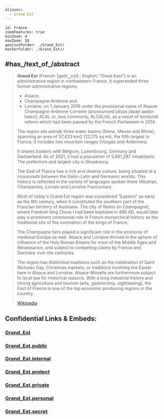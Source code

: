 ```yaml
---
aliases:
  - Grand Est
---
```


```leaflet
id: France
zoomFeatures: true 
minZoom: 4 
maxZoom: 18
geojsonFolder: ./Grand_Est/
markerFolder: ./Grand_Est//
```


## #has_/text_of_/abstract 

> **Grand Est** (French: [ɡʁɑ̃t‿ɛst] ; English: "Great East") 
> is an administrative region in northeastern France. 
> It superseded three former administrative regions, 
> - Alsace, 
> - Champagne-Ardenne and 
> - Lorraine, 
> on 1 January 2016 under the provisional name of Alsace-Champagne-Ardenne-Lorraine 
> (pronounced [alzas ʃɑ̃paɲ aʁdɛn lɔʁɛn]; ACAL or, less commonly, ALCALIA), 
> as a result of territorial reform which had been passed by the French Parliament in 2014.
>
> The region sits astride three water basins (Seine, Meuse and Rhine), 
> spanning an area of 57,433 km2 (22,175 sq mi), the fifth largest in France; 
> it includes two mountain ranges (Vosges and Ardennes). 
> 
> It shares borders with Belgium, Luxembourg, Germany and Switzerland. 
> As of 2021, it had a population of 5,561,287 inhabitants. 
> The prefecture and largest city is Strasbourg.
>
> The East of France has a rich and diverse culture, 
> being situated at a crossroads between the Gallic-Latin and Germanic worlds. 
> This history is reflected in the variety of languages spoken there 
> (Alsatian, Champenois, Lorrain and Lorraine Franconian). 
> 
> Most of today's Grand Est region was considered "Eastern" as early as the 8th century, 
> when it constituted the southern part of the Francian territory of Austrasia. 
> The city of Reims (in Champagne), where Frankish king Clovis I had been baptized in 496 AD, 
> would later play a prominent ceremonial role in French monarchical history 
> as the traditional site of the coronation of the kings of France. 
> 
> The Champagne fairs played a significant role in the economy of medieval Europe as well. 
> Alsace and Lorraine thrived in the sphere of influence of the Holy Roman Empire 
> for most of the Middle Ages and Renaissance, 
> and subject to competing claims by France and Germany over the centuries. 
>
> The region has distinctive traditions such as the celebration of Saint Nicholas Day, 
> Christmas markets, or traditions involving the Easter hare in Alsace and Lorraine. 
> Alsace-Moselle are furthermore subject to local law for historical reasons. 
> With a long industrial history and strong agriculture and tourism 
> (arts, gastronomy, sightseeing), 
> the East of France is one of the top economic producing regions in the country.
>
> [Wikipedia](https://en.wikipedia.org/wiki/Grand%20Est) 


## Confidential Links & Embeds: 

### [Grand_Est](/_Standards/Earth/Continent/Europe/Europe~West/France/regions~France/Grand_Est.md) 

### [Grand_Est.public](/_public/Earth/Continent/Europe/Europe~West/France/regions~France/Grand_Est.public.md) 

### [Grand_Est.internal](/_internal/Earth/Continent/Europe/Europe~West/France/regions~France/Grand_Est.internal.md) 

### [Grand_Est.protect](/_protect/Earth/Continent/Europe/Europe~West/France/regions~France/Grand_Est.protect.md) 

### [Grand_Est.private](/_private/Earth/Continent/Europe/Europe~West/France/regions~France/Grand_Est.private.md) 

### [Grand_Est.personal](/_personal/Earth/Continent/Europe/Europe~West/France/regions~France/Grand_Est.personal.md) 

### [Grand_Est.secret](/_secret/Earth/Continent/Europe/Europe~West/France/regions~France/Grand_Est.secret.md)

